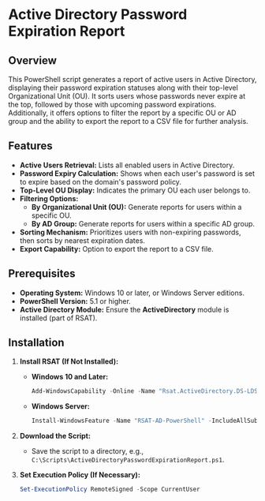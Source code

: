 # Active Directory Password Expiration Report

## Overview

This PowerShell script generates a report of active users in Active Directory, displaying their password expiration statuses along with their top-level Organizational Unit (OU). It sorts users whose passwords never expire at the top, followed by those with upcoming password expirations. Additionally, it offers options to filter the report by a specific OU or AD group and the ability to export the report to a CSV file for further analysis.

## Features

- **Active Users Retrieval:** Lists all enabled users in Active Directory.
- **Password Expiry Calculation:** Shows when each user's password is set to expire based on the domain's password policy.
- **Top-Level OU Display:** Indicates the primary OU each user belongs to.
- **Filtering Options:**
  - **By Organizational Unit (OU):** Generate reports for users within a specific OU.
  - **By AD Group:** Generate reports for users within a specific AD group.
- **Sorting Mechanism:** Prioritizes users with non-expiring passwords, then sorts by nearest expiration dates.
- **Export Capability:** Option to export the report to a CSV file.

## Prerequisites

- **Operating System:** Windows 10 or later, or Windows Server editions.
- **PowerShell Version:** 5.1 or higher.
- **Active Directory Module:** Ensure the **ActiveDirectory** module is installed (part of RSAT).

## Installation

1. **Install RSAT (If Not Installed):**
   - **Windows 10 and Later:**
     ```powershell
     Add-WindowsCapability -Online -Name "Rsat.ActiveDirectory.DS-LDS.Tools~~~~0.0.1.0"
     ```
   - **Windows Server:**
     ```powershell
     Install-WindowsFeature -Name "RSAT-AD-PowerShell" -IncludeAllSubFeature -IncludeManagementTools
     ```

2. **Download the Script:**
   - Save the script to a directory, e.g., `C:\Scripts\ActiveDirectoryPasswordExpirationReport.ps1`.

3. **Set Execution Policy (If Necessary):**
   ```powershell
   Set-ExecutionPolicy RemoteSigned -Scope CurrentUser